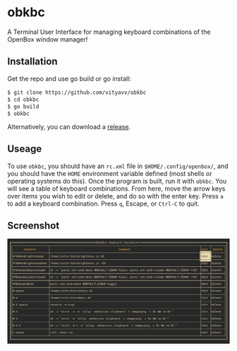 # obkbc

A Terminal User Interface for managing keyboard combinations of the OpenBox window manager!

## Installation

Get the repo and use go build or go install:

```
$ git clone https://github.com/vityavv/obkbc
$ cd obkbc
$ go build
$ obkbc
```

Alternatively, you can download a [release](https://github.com/vityavv/obkbc/releases).

## Useage

To use `obkbc`, you should have an `rc.xml` file in `$HOME/.config/openbox/`, and you should have the `HOME` environment variable defined (most shells or operating systems do this). Once the program is built, run it with `obkbc`. You will see a table of keyboard combinations. From here, move the arrow keys over items you wish to edit or delete, and do so with the enter key. Press `a` to add a keyboard combination. Press `q`, Escape, or `Ctrl-C` to quit.

## Screenshot

![A screenshot of obkbc](screenshot.png)
